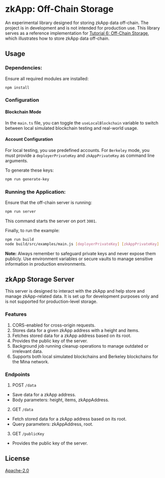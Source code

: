 # zkApp: Off-Chain Storage

An experimental library designed for storing zkApp data off-chain. The project is in development and is not intended for production use. This library serves as a reference implementation for [Tutorial 6: Off-Chain Storage](https://docs.minaprotocol.com/zkapps/tutorials/offchain-storage), which illustrates how to store zkApp data off-chain.

## Usage

### Dependencies:

Ensure all required modules are installed:

```bash
npm install
```

### Configuration

#### Blockchain Mode

In the `main.ts` file, you can toggle the `useLocalBlockchain` variable to switch between local simulated blockchain testing and real-world usage.

#### Account Configuration

For local testing, you use predefined accounts.
For `Berkeley` mode, you must provide a `deployerPrivateKey` and `zkAppPrivateKey` as command line arguments.

To generate these keys:

```bash
npm run generate-key
```

### Running the Application:

Ensure that the off-chain server is running:

```bash
npm run server
```

This command starts the server on port `3001`.

Finally, to run the example:

```bash
npm run build
node build/src/examples/main.js [deployerPrivateKey] [zkAppPrivateKey]
```

**Note:**
Always remember to safeguard private keys and never expose them publicly. Use environment variables or secure vaults to manage sensitive information in production environments.

## zkApp Storage Server

This server is designed to interact with the zkApp and help store and manage zkApp-related data. It is set up for development purposes only and is not supported for production-level storage.

### Features

1. CORS-enabled for cross-origin requests.
1. Stores data for a given zkApp address with a height and items.
1. Fetches stored data for a zkApp address based on its root.
1. Provides the public key of the server.
1. Background job running cleanup operations to manage outdated or irrelevant data.
1. Supports both local simulated blockchains and Berkeley blockchains for the Mina network.

### Endpoints

1. POST `/data`

- Save data for a zkApp address.
- Body parameters: height, items, zkAppAddress.

2. GET `/data`

- Fetch stored data for a zkApp address based on its root.
- Query parameters: zkAppAddress, root.

3. GET `/publicKey`

- Provides the public key of the server.

## License

[Apache-2.0](LICENSE)

